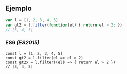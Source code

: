 ## Ejemplo

```js
var l = [1, 2, 3, 4, 5]
var gt2 = l.filter(function(el) { return el > 2; })
// [3, 4, 5]
```

<div class="fragment" data-markdown>


<h3 id="es6-es2015-">ES6 <em>(ES2015)</em></h3>
<pre><code class="lang-js hljs javascript">const l = [1, 2, 3, 4, 5]
const gt2 = l.filter(el => el > 2)
const gt2x = l.filter((el) => { return el > 2 })
// [3, 4, 5]
</code></pre>

</div>
